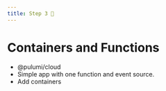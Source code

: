```yaml
---
title: Step 3 🚧
---
```


# Containers and Functions

* @pulumi/cloud
* Simple app with one function and event source.
* Add containers
